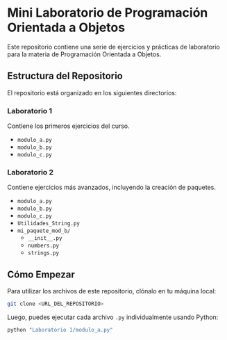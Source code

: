# Mini Laboratorio de Programación Orientada a Objetos

Este repositorio contiene una serie de ejercicios y prácticas de laboratorio para la materia de Programación Orientada a Objetos.

## Estructura del Repositorio

El repositorio está organizado en los siguientes directorios:

### Laboratorio 1

Contiene los primeros ejercicios del curso.

*   `modulo_a.py`
*   `modulo_b.py`
*   `modulo_c.py`

### Laboratorio 2

Contiene ejercicios más avanzados, incluyendo la creación de paquetes.

*   `modulo_a.py`
*   `modulo_b.py`
*   `modulo_c.py`
*   `Utilidades_String.py`
*   `mi_paquete_mod_b/`
    *   `__init__.py`
    *   `numbers.py`
    *   `strings.py`

## Cómo Empezar

Para utilizar los archivos de este repositorio, clónalo en tu máquina local:

```bash
git clone <URL_DEL_REPOSITORIO>
```

Luego, puedes ejecutar cada archivo `.py` individualmente usando Python:

```bash
python "Laboratorio 1/modulo_a.py"
```

